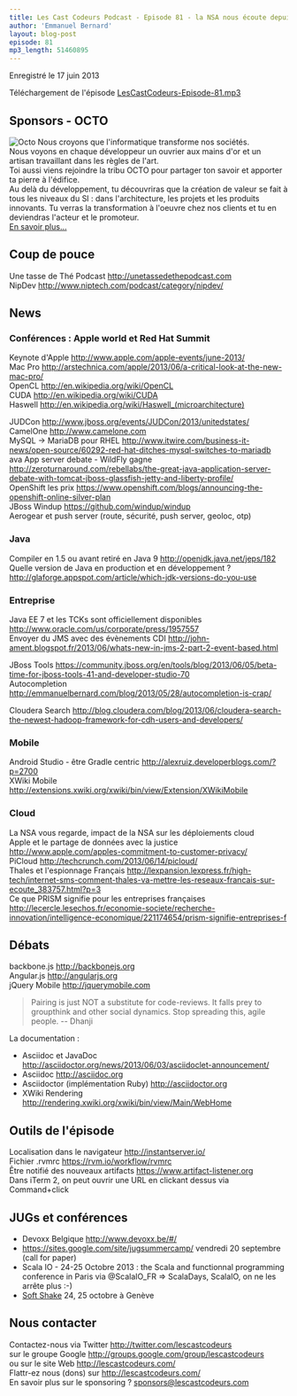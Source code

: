 ```yaml
---
title: Les Cast Codeurs Podcast - Episode 81 - la NSA nous écoute depuis 4 ans
author: 'Emmanuel Bernard'
layout: blog-post
episode: 81
mp3_length: 51460895
---
```

Enregistré le 17 juin 2013

Téléchargement de l'épisode [LesCastCodeurs-Episode-81.mp3](http://traffic.libsyn.com/lescastcodeurs/LesCastCodeurs-Episode-81.mp3)

## Sponsors - OCTO

<p class="sponsor">
<img src="/images/promo/sponsors/octo-200x75px.png" alt="Octo" />
Nous croyons que l'informatique transforme nos sociétés.<br/>
Nous voyons en chaque développeur un ouvrier aux mains d'or et un artisan travaillant dans les règles de l'art.<br/>
Toi aussi viens rejoindre la tribu OCTO pour partager ton savoir et apporter ta pierre à l'édifice.<br/>
Au delà du développement, tu découvriras que la création de valeur se fait à tous les niveaux du SI : dans l'architecture, 
les projets et les produits innovants. Tu verras la transformation à l'oeuvre chez nos clients et tu en deviendras l'acteur et le promoteur.<br/>
<a href="http://www.octo.com">En savoir plus...</a>
</p>

## Coup de pouce

Une tasse de Thé Podcast <http://unetassedethepodcast.com>  
NipDev <http://www.niptech.com/podcast/category/nipdev/>  

## News

### Conférences : Apple world et Red Hat Summit

Keynote d'Apple <http://www.apple.com/apple-events/june-2013/>  
Mac Pro <http://arstechnica.com/apple/2013/06/a-critical-look-at-the-new-mac-pro/>  
OpenCL <http://en.wikipedia.org/wiki/OpenCL>  
CUDA <http://en.wikipedia.org/wiki/CUDA>  
Haswell <http://en.wikipedia.org/wiki/Haswell_(microarchitecture)>  

JUDCon <http://www.jboss.org/events/JUDCon/2013/unitedstates/>  
CamelOne <http://www.camelone.com>  
MySQL -> MariaDB pour RHEL <http://www.itwire.com/business-it-news/open-source/60292-red-hat-ditches-mysql-switches-to-mariadb>  
ava App server debate - WildFly gagne <http://zeroturnaround.com/rebellabs/the-great-java-application-server-debate-with-tomcat-jboss-glassfish-jetty-and-liberty-profile/>  
OpenShift les prix <https://www.openshift.com/blogs/announcing-the-openshift-online-silver-plan>  
JBoss Windup <https://github.com/windup/windup>  
Aerogear et push server  (route, sécurité, push server, geoloc, otp)

### Java

Compiler en 1.5 ou avant retiré en Java 9 <http://openjdk.java.net/jeps/182>  
Quelle version de Java en production et en développement ? <http://glaforge.appspot.com/article/which-jdk-versions-do-you-use>

### Entreprise

Java EE 7 et les TCKs sont officiellement disponibles <http://www.oracle.com/us/corporate/press/1957557>  
Envoyer du JMS avec des évènements CDI <http://john-ament.blogspot.fr/2013/06/whats-new-in-jms-2-part-2-event-based.html>  

JBoss Tools <https://community.jboss.org/en/tools/blog/2013/06/05/beta-time-for-jboss-tools-41-and-developer-studio-70>  
Autocompletion <http://emmanuelbernard.com/blog/2013/05/28/autocompletion-is-crap/>  

Cloudera Search <http://blog.cloudera.com/blog/2013/06/cloudera-search-the-newest-hadoop-framework-for-cdh-users-and-developers/>  

### Mobile

Android Studio - être Gradle centric <http://alexruiz.developerblogs.com/?p=2700>  
XWiki Mobile <http://extensions.xwiki.org/xwiki/bin/view/Extension/XWikiMobile>  

### Cloud

La NSA vous regarde, impact de la NSA sur les déploiements cloud  
Apple et le partage de données avec la justice <http://www.apple.com/apples-commitment-to-customer-privacy/>  
PiCloud <http://techcrunch.com/2013/06/14/picloud/>  
Thales et l'espionnage Français <http://lexpansion.lexpress.fr/high-tech/internet-sms-comment-thales-va-mettre-les-reseaux-francais-sur-ecoute_383757.html?p=3>  
Ce que PRISM signifie pour les entreprises françaises <http://lecercle.lesechos.fr/economie-societe/recherche-innovation/intelligence-economique/221174654/prism-signifie-entreprises-f>  

## Débats

backbone.js <http://backbonejs.org>  
Angular.js <http://angularjs.org>  
jQuery Mobile <http://jquerymobile.com>  

> Pairing is just NOT a substitute for code-reviews. It falls prey to groupthink and other social dynamics. Stop spreading this, agile people. -- Dhanji

La documentation :

- Asciidoc et JavaDoc <http://asciidoctor.org/news/2013/06/03/asciidoclet-announcement/>  
- Asciidoc <http://asciidoc.org>  
- Asciidoctor (implémentation Ruby) <http://asciidoctor.org>  
- XWiki Rendering <http://rendering.xwiki.org/xwiki/bin/view/Main/WebHome>  

## Outils de l'épisode

Localisation dans le navigateur <http://instantserver.io/>  
Fichier .rvmrc <https://rvm.io/workflow/rvmrc>  
Être notifié des nouveaux artifacts <https://www.artifact-listener.org>  
Dans iTerm 2, on peut ouvrir une URL en clickant dessus via Command+click  

## JUGs et conférences

- Devoxx Belgique <http://www.devoxx.be/#/>  
- <https://sites.google.com/site/jugsummercamp/> vendredi 20 septembre (call for paper)
- Scala IO - 24-25 Octobre 2013 : the Scala and functionnal programming conference in Paris via @ScalaIO_FR => ScalaDays, ScalaIO, on ne les arrête plus :-)
- [Soft Shake](http://soft-shake.ch) 24, 25 octobre à Genève

## Nous contacter

Contactez-nous via Twitter <http://twitter.com/lescastcodeurs>  
sur le groupe Google <http://groups.google.com/group/lescastcodeurs>  
ou sur le site Web <http://lescastcodeurs.com/>  
Flattr-ez nous (dons) sur <http://lescastcodeurs.com/>  
En savoir plus sur le sponsoring ? [sponsors@lescastcodeurs.com](mailto:sponsors@lescastcodeurs.com)
